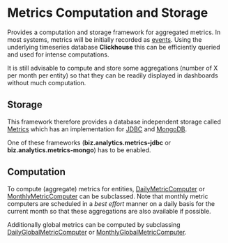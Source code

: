 # Metrics Computation and Storage

Provides a computation and storage framework for aggregated metrics.
In most systems, metrics will be initially recorded as [events](../events).
Using the underlying timeseries database **Clickhouse** this can be efficiently queried
and used for intense computations.

It is still advisable to compute and store some aggregations (number of X per month per entity)
so that they can be readily displayed in dashboards without much computation.

## Storage

This framework therefore provides a database independent storage called [Metrics](Metrics.java)
which has an implementation for [JDBC](jdbc/SQLMetrics.java) and [MongoDB](mongo/MongoMetrics.java).

One of these frameworks (**biz.analytics.metrics-jdbc** or **biz.analytics.metrics-mongo**) has to be enabled.

## Computation

To compute (aggregate) metrics for entities, [DailyMetricComputer](DailyMetricComputer.java) or [MonthlyMetricComputer](MonthlyMetricComputer.java)
can be subclassed. Note that monthly metric computers are scheduled in a *best effort* manner
on a daily basis for the current month so that these aggregations are also available if possible.

Additionally global metrics can be computed by subclassing [DailyGlobalMetricComputer](DailyGlobalMetricComputer.java)
or [MonthlyGlobalMetricComputer](MonthlyGlobalMetricComputer.java). 

